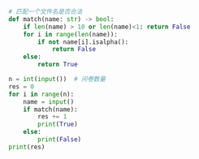 
<BlogInfo id="1055" title="151.合法名字" author="白日梦想猿" pv=0 read_times=0 pre_cost_time=0分19秒 category="leetcode" tag_list="['leetcode']" create_time="2022.08.27 14:58:46" update_time="2022.08.28 16:55:03" />

```python
# 匹配一个文件名是否合法
def match(name: str) -> bool:
    if len(name) > 10 or len(name)<1: return False
    for i in range(len(name)):
        if not name[i].isalpha():
            return False
    else:
        return True

n = int(input())  # 问卷数量
res = 0
for i in range(n):
    name = input()
    if match(name):
        res += 1
        print(True)
    else:
        print(False)
print(res)
```
